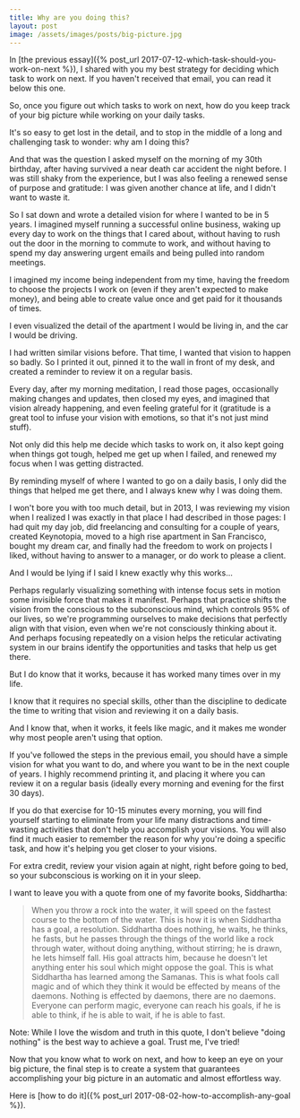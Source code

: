 ```yaml
---
title: Why are you doing this?
layout: post
image: /assets/images/posts/big-picture.jpg
---
```


In [the previous essay]({% post_url 2017-07-12-which-task-should-you-work-on-next %}), I shared with you my best strategy for deciding which task to work on next. If you haven't received that email, you can read it below this one.

So, once you figure out which tasks to work on next, how do you keep track of your big picture while working on your daily tasks.

It's so easy to get lost in the detail, and to stop in the middle of a long and challenging task to wonder: why am I doing this?

And that was the question I asked myself on the morning of my 30th birthday, after having survived a near death car accident the night before. I was still shaky from the experience, but I was also feeling a renewed sense of purpose and gratitude: I was given another chance at life, and I didn't want to waste it.

So I sat down and wrote a detailed vision for where I wanted to be in 5 years. I imagined myself running a successful online business, waking up every day to work on the things that I cared about, without having to rush out the door in the morning to commute to work, and without having to spend my day answering urgent emails and being pulled into random meetings.

I imagined my income being independent from my time, having the freedom to choose the projects I work on (even if they aren't expected to make money), and being able to create value once and get paid for it thousands of times.

I even visualized the detail of the apartment I would be living in, and the car I would be driving.

I had written similar visions before. That time, I wanted that vision to happen so badly. So I printed it out, pinned it to the wall in front of my desk, and created a reminder to review it on a regular basis.

Every day, after my morning meditation, I read those pages, occasionally making changes and updates, then closed my eyes, and imagined that vision already happening, and even feeling grateful for it (gratitude is a great tool to infuse your vision with emotions, so that it's not just mind stuff).

Not only did this help me decide which tasks to work on, it also kept going when things got tough, helped me get up when I failed, and renewed my focus when I was getting distracted.

By reminding myself of where I wanted to go on a daily basis, I only did the things that helped me get there, and I always knew why I was doing them.

I won't bore you with too much detail, but in 2013, I was reviewing my vision when I realized I was exactly in that place I had described in those pages: I had quit my day job, did freelancing and consulting for a couple of years, created Keynotopia,  moved to a high rise apartment in San Francisco, bought my dream car, and finally had the freedom to work on projects I liked, without having to answer to a manager, or do work to please a client.

And I would be lying if I said I knew exactly why this works…

Perhaps regularly visualizing something with intense focus sets in motion some invisible force that makes it manifest. Perhaps that practice shifts the vision from the conscious to the subconscious mind, which controls 95% of our lives, so we're programming ourselves to make decisions that perfectly align with that vision, even when we're not consciously thinking about it. And perhaps focusing repeatedly on a vision helps the reticular activating system in our brains identify the opportunities and tasks that help us get there.

But I do know that it works, because it has worked many times over in my life.

I know that it requires no special skills, other than the discipline to dedicate the time to writing that vision and reviewing it on a daily basis.

And I know that, when it works, it feels like magic, and it makes me wonder why most people aren't using that option.

If you've followed the steps in the previous email, you should have a simple vision for what you want to do, and where you want to be in the next couple of years. I highly recommend printing it, and placing it where you can review it on a regular basis (ideally every morning and evening for the first 30 days).

If you do that exercise for 10-15 minutes every morning, you will find yourself starting to eliminate from your life many distractions and time-wasting activities that don't help you accomplish your visions. You will also find it much easier to remember the reason for why you're doing a specific task, and how it's helping you get closer to your visions.

For extra credit, review your vision again at night, right before going to bed, so your subconscious is working on it in your sleep.

I want to leave you with a quote from one of my favorite books, Siddhartha:

>When you throw a rock into the water, it will speed on the fastest course to the bottom of the water. This is how it is when Siddhartha has a goal, a resolution. Siddhartha does nothing, he waits, he thinks, he fasts, but he passes through the things of the world like a rock through water, without doing anything, without stirring; he is drawn, he lets himself fall. His goal attracts him, because he doesn't let anything enter his soul which might oppose the goal. This is what Siddhartha has learned among the Samanas. This is what fools call magic and of which they think it would be effected by means of the daemons. Nothing is effected by daemons, there are no daemons. Everyone can perform magic, everyone can reach his goals, if he is able to think, if he is able to wait, if he is able to fast.

Note: While I love the wisdom and truth in this quote, I don't believe "doing nothing" is the best way to achieve a goal. Trust me, I've tried!

Now that you know what to work on next, and how to keep an eye on your big picture, the final step is to create a system that guarantees accomplishing your big picture in an automatic and almost effortless way.

Here is [how to do it]({% post_url 2017-08-02-how-to-accomplish-any-goal %}).